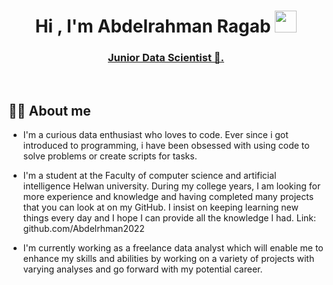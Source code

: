 <h1 align="center">Hi , I'm Abdelrahman Ragab <img src="https://media.giphy.com/media/hvRJCLFzcasrR4ia7z/giphy.gif" width="35"></h1>
<p align="center">
  <a href="https://www.linkedin.com/in/abdelrahman-ragab-0175b01a2/"><h3 align="center">Junior Data Scientist 🌟.</h3></a>
</p>


<br>


## :sassy_man:  About me
* I'm a curious data enthusiast who loves to code. Ever since i got introduced to programming, i have been obsessed with using code to solve problems or create scripts for tasks.

* I'm a student at the Faculty of computer science and artificial intelligence Helwan university.
During my college years, I am looking for more experience and knowledge and having completed many projects that you can look at on my GitHub. I insist on keeping learning new things every day and I hope I can provide all the knowledge I had. Link: github.com/Abdelrhman2022

* I'm currently working as a freelance data analyst which will enable me to enhance my skills and abilities by working on a variety of projects with varying analyses and go forward with my potential career.
</p>


<br>
